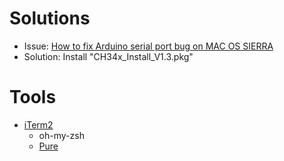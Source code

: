 # Solutions

* Issue: [How to fix Arduino serial port bug on MAC OS SIERRA](https://www.youtube.com/watch?v=wyocdvAKo64&t=11s)
* Solution: Install "CH34x_Install_V1.3.pkg"

# Tools

* [iTerm2](https://www.iterm2.com/)
  * oh-my-zsh
  * [Pure](https://github.com/sindresorhus/pure)

